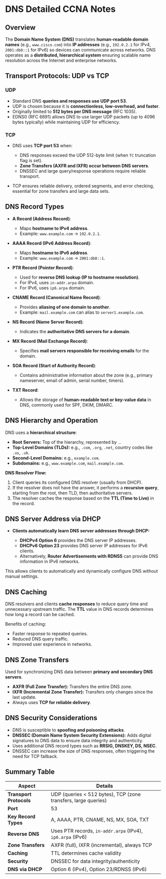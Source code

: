 # DNS Detailed CCNA Notes

## Overview

The **Domain Name System (DNS)** translates **human-readable domain names** (e.g., `www.cisco.com`) into **IP addresses** (e.g., `192.0.2.1` for IPv4, `2001:db8::1` for IPv6) so devices can communicate across networks. DNS operates as a **distributed, hierarchical system** ensuring scalable name resolution across the Internet and enterprise networks.

## Transport Protocols: UDP vs TCP

### UDP

* Standard DNS **queries and responses use UDP port 53**.
* UDP is chosen because it is **connectionless, low-overhead, and faster**.
* Originally limited to **512 bytes per DNS message** (RFC 1035).
* EDNS0 (RFC 6891) allows DNS to use larger UDP packets (up to 4096 bytes typically) while maintaining UDP for efficiency.

### TCP

* DNS uses **TCP port 53** when:

  * DNS responses exceed the UDP 512-byte limit (when `TC` truncation flag is set).
  * **Zone Transfers (AXFR and IXFR) occur between DNS servers**.
  * DNSSEC and large query/response operations require reliable transport.
* TCP ensures reliable delivery, ordered segments, and error checking, essential for zone transfers and large data sets.

## DNS Record Types

* **A Record (Address Record)**:

  * Maps **hostname to IPv4 address**.
  * Example: `www.example.com` -> `192.0.2.1`.

* **AAAA Record (IPv6 Address Record)**:

  * Maps **hostname to IPv6 address**.
  * Example: `www.example.com` -> `2001:db8::1`.

* **PTR Record (Pointer Record)**:

  * Used for **reverse DNS lookup (IP to hostname resolution)**.
  * For IPv4, uses `in-addr.arpa` domain.
  * For IPv6, uses `ip6.arpa` domain.

* **CNAME Record (Canonical Name Record)**:

  * Provides **aliasing of one domain to another**.
  * Example: `mail.example.com` can alias to `server1.example.com`.

* **NS Record (Name Server Record)**:

  * Indicates the **authoritative DNS servers for a domain**.

* **MX Record (Mail Exchange Record)**:

  * Specifies **mail servers responsible for receiving emails** for the domain.

* **SOA Record (Start of Authority Record)**:

  * Contains administrative information about the zone (e.g., primary nameserver, email of admin, serial number, timers).

* **TXT Record**:

  * Allows the storage of **human-readable text or key-value data** in DNS, commonly used for SPF, DKIM, DMARC.

## DNS Hierarchy and Operation

DNS uses a **hierarchical structure**:

* **Root Servers:** Top of the hierarchy, represented by `.`.
* **Top-Level Domains (TLDs):** e.g., `.com`, `.org`, `.net`, country codes like `.us`, `.uk`.
* **Second-Level Domains:** e.g., `example.com`.
* **Subdomains:** e.g., `www.example.com`, `mail.example.com`.

**DNS Resolver Flow:**

1. Client queries its configured DNS resolver (usually from DHCP).
2. If the resolver does not have the answer, it performs a **recursive query**, starting from the root, then TLD, then authoritative servers.
3. The resolver caches the response based on the **TTL (Time to Live)** in the record.

## DNS Server Address via DHCP

* **Clients automatically learn DNS server addresses through DHCP:**

  * **DHCPv4 Option 6** provides the DNS server IP addresses.
  * **DHCPv6 Option 23** provides DNS server IP addresses for IPv6 clients.
  * Alternatively, **Router Advertisements with RDNSS** can provide DNS information in IPv6 networks.

This allows clients to automatically and dynamically configure DNS without manual settings.

## DNS Caching

DNS resolvers and clients **cache responses** to reduce query time and unnecessary upstream traffic. The **TTL** value in DNS records determines how long a record can be cached.

Benefits of caching:

* Faster response to repeated queries.
* Reduced DNS query traffic.
* Improved user experience in networks.

## DNS Zone Transfers

Used for synchronizing DNS data between **primary and secondary DNS servers**.

* **AXFR (Full Zone Transfer):** Transfers the entire DNS zone.
* **IXFR (Incremental Zone Transfer):** Transfers only changes since the last update.
* Always uses **TCP for reliable delivery**.

## DNS Security Considerations

* DNS is susceptible to **spoofing and poisoning attacks**.
* **DNSSEC (Domain Name System Security Extensions):** Adds digital signatures to DNS data to ensure data integrity and authenticity.
* Uses additional DNS record types such as **RRSIG, DNSKEY, DS, NSEC**.
* DNSSEC can increase the size of DNS responses, often triggering the need for TCP fallback.


## Summary Table

| Aspect                  | Details                                                        |
| ----------------------- | -------------------------------------------------------------- |
| **Transport Protocols** | UDP (queries < 512 bytes), TCP (zone transfers, large queries) |
| **Port**                | 53                                                             |
| **Key Record Types**    | A, AAAA, PTR, CNAME, NS, MX, SOA, TXT                          |
| **Reverse DNS**         | Uses PTR records, `in-addr.arpa` (IPv4), `ip6.arpa` (IPv6)     |
| **Zone Transfers**      | AXFR (full), IXFR (incremental), always TCP                    |
| **Caching**             | TTL determines cache validity                                  |
| **Security**            | DNSSEC for data integrity/authenticity                         |
| **DNS via DHCP**        | Option 6 (IPv4), Option 23/RDNSS (IPv6)                        |


